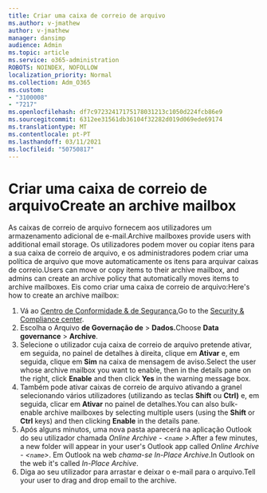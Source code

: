 ```yaml
---
title: Criar uma caixa de correio de arquivo
ms.author: v-jmathew
author: v-jmathew
manager: dansimp
audience: Admin
ms.topic: article
ms.service: o365-administration
ROBOTS: NOINDEX, NOFOLLOW
localization_priority: Normal
ms.collection: Adm_O365
ms.custom:
- "3100008"
- "7217"
ms.openlocfilehash: df7c97232417175178031213c1050d224fcb86e9
ms.sourcegitcommit: 6312ee31561db36104f32282d019d069ede69174
ms.translationtype: MT
ms.contentlocale: pt-PT
ms.lasthandoff: 03/11/2021
ms.locfileid: "50750817"
---
```

# <a name="create-an-archive-mailbox"></a><span data-ttu-id="48831-102">Criar uma caixa de correio de arquivo</span><span class="sxs-lookup"><span data-stu-id="48831-102">Create an archive mailbox</span></span>

<span data-ttu-id="48831-103">As caixas de correio de arquivo fornecem aos utilizadores um armazenamento adicional de e-mail.</span><span class="sxs-lookup"><span data-stu-id="48831-103">Archive mailboxes provide users with additional email storage.</span></span> <span data-ttu-id="48831-104">Os utilizadores podem mover ou copiar itens para a sua caixa de correio de arquivo, e os administradores podem criar uma política de arquivo que move automaticamente os itens para arquivar caixas de correio.</span><span class="sxs-lookup"><span data-stu-id="48831-104">Users can move or copy items to their archive mailbox, and admins can create an archive policy that automatically moves items to archive mailboxes.</span></span> <span data-ttu-id="48831-105">Eis como criar uma caixa de correio de arquivo:</span><span class="sxs-lookup"><span data-stu-id="48831-105">Here's how to create an archive mailbox:</span></span>

1. <span data-ttu-id="48831-106">Vá ao [Centro de Conformidade & de Segurança.]( https://go.microsoft.com/fwlink/p/?linkid=2077143)</span><span class="sxs-lookup"><span data-stu-id="48831-106">Go to the [Security & Compliance center]( https://go.microsoft.com/fwlink/p/?linkid=2077143).</span></span>
2. <span data-ttu-id="48831-107">Escolha o Arquivo **de Governação de**  >  **Dados.**</span><span class="sxs-lookup"><span data-stu-id="48831-107">Choose **Data governance** > **Archive**.</span></span>
3. <span data-ttu-id="48831-108">Selecione o utilizador cuja caixa de correio de arquivo pretende ativar, em seguida, no painel de detalhes à direita, clique em **Ativar** e, em seguida, clique em **Sim** na caixa de mensagem de aviso.</span><span class="sxs-lookup"><span data-stu-id="48831-108">Select the user whose archive mailbox you want to enable, then in the details pane on the right, click **Enable** and then click **Yes** in the warning message box.</span></span>
4. <span data-ttu-id="48831-109">Também pode ativar caixas de correio de arquivo ativando a granel selecionando vários utilizadores (utilizando as teclas **Shift** ou **Ctrl)** e, em seguida, clicar em **Ativar** no painel de detalhes.</span><span class="sxs-lookup"><span data-stu-id="48831-109">You can also bulk-enable archive mailboxes by selecting multiple users (using the **Shift** or **Ctrl** keys) and then clicking **Enable** in the details pane.</span></span>
5. <span data-ttu-id="48831-110">Após alguns minutos, uma nova pasta aparecerá na aplicação Outlook do seu utilizador chamada *Online Archive - <`name` >*.</span><span class="sxs-lookup"><span data-stu-id="48831-110">After a few minutes, a new folder will appear in your user's Outlook app called *Online Archive - <`name`>*.</span></span> <span data-ttu-id="48831-111">Em Outlook na web *chama-se In-Place Archive*.</span><span class="sxs-lookup"><span data-stu-id="48831-111">In Outlook on the web it's called *In-Place Archive*.</span></span>
6. <span data-ttu-id="48831-112">Diga ao seu utilizador para arrastar e deixar o e-mail para o arquivo.</span><span class="sxs-lookup"><span data-stu-id="48831-112">Tell your user to drag and drop email to the archive.</span></span>
